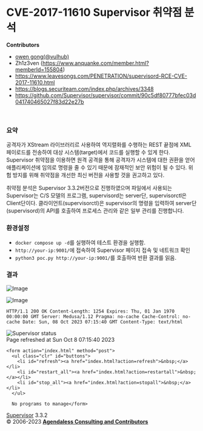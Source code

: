 # CVE-2017-11610 Supervisor 취약점 분석

**Contributors**
- [owen gong(@vulhub)](https://github.com/phith0n)
- Zh1z3ven (https://www.anquanke.com/member.html?memberId=155804)
- https://www.leavesongs.com/PENETRATION/supervisord-RCE-CVE-2017-11610.html
- https://blogs.securiteam.com/index.php/archives/3348
- https://github.com/Supervisor/supervisor/commit/90c5df80777bfec03d041740465027f83d22e27b

<br/>

### 요약
공격자가 XStream 라이브러리르 사용하여 역지렬화를 수행하는 REST 끝점에 XML 페이로드를 전송하여 대상 시스템(target)에서 코드를 실행할 수 있게 한다.
Supervisor 취약점을 이용하면 원격 공격을 통해 공격자가 시스템에 대한 권환을 얻어 애플리케이션에 임의로 명령을 줄 수 있기 때문에 잠재적인 보안 위험이 될 수 있다.
위험 방지를 위해 취약점을 개선한 최신 버전을 사용할 것을 권고하고 있다.

취약점 분석은 Supervisor 3.3.2버전으로 진행하였으며 파일에서 사용되는 Supervisor는 C/S 모델의 프로그램, supervisord는 server단, supervisorctl은 Client단이다.
클라이언트(supervisorctl)은 supervisor의 명령을 입력하여 server단(supervisord)의 API를 호출하여 프로세스 관리와 같은 일부 관리를 진행합니다.


### 환경설정
-   `docker compose up -d`를 실행하여 테스트 환경을 실행함.
-   `http://your-ip:9001/`에 접속하여 Supervisor 페이지 접속 및 네트워크 확인
-   `python3 poc.py http://your-ip:9001/`를 호출하여 반환 결과를 읽음. 


### 결과

![Image](https://github.com/Revivekirin/cybersecurity/assets/139988539/50c0af09-1495-495e-b2fc-50c5a182f1e1)


![Image](https://github.com/Revivekirin/cybersecurity/assets/139988539/97b059bd-c899-4ab3-89ab-e3ebf25216e3)

 `HTTP/1.1 200 OK
Content-Length: 1254
Expires: Thu, 01 Jan 1970 00:00:00 GMT
Server: Medusa/1.12
Pragma: no-cache
Cache-Control: no-cache
Date: Sun, 08 Oct 2023 07:15:40 GMT
Content-Type: text/html `

<!DOCTYPE html PUBLIC "-//W3C//DTD XHTML 1.0 Transitional//EN" "http://www.w3.org/TR/xhtml1/DTD/xhtml1-transitional.dtd">
<html>
<head>
  <title>Supervisor Status</title>
  <link href="stylesheets/supervisor.css" rel="stylesheet" type="text/css" />
  <link href="images/icon.png" rel="icon" type="image/png" />
</head>
<body>
<div id="wrapper">

  <div id="header">
    <img alt="Supervisor status" src="images/supervisor.gif" />
  </div>

  <div>
    <div class="status_msg">Page refreshed at Sun Oct  8 07:15:40 2023</div>

    <form action="index.html" method="post">
      <ul class="clr" id="buttons">
        <li id="refresh"><a href="index.html?action=refresh">&nbsp;</a></li>
        <li id="restart_all"><a href="index.html?action=restartall">&nbsp;</a></li>
        <li id="stop_all"><a href="index.html?action=stopall">&nbsp;</a></li>
      </ul>

      No programs to manage</form>

  </div>

  <div class="push">
  </div>
</div>

<div class="clr" id="footer">
  <div class="left">
    <a href="http://supervisord.org">Supervisor</a> <span>3.3.2</span>
  </div>
  <div class="right">
    &copy; 2006-<span>2023</span> <strong><a href="http://agendaless.com/">Agendaless Consulting and Contributors</a></strong>
  </div>
</div>
</body>
</html>
